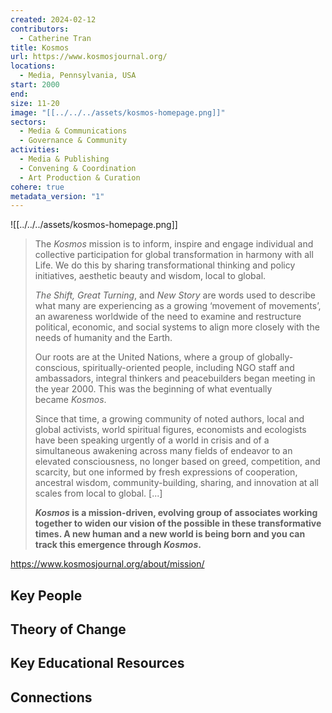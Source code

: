 ```yaml
---
created: 2024-02-12
contributors:
  - Catherine Tran
title: Kosmos
url: https://www.kosmosjournal.org/
locations:
  - Media, Pennsylvania, USA
start: 2000
end: 
size: 11-20
image: "[[../../../assets/kosmos-homepage.png]]"
sectors:
  - Media & Communications
  - Governance & Community
activities:
  - Media & Publishing
  - Convening & Coordination
  - Art Production & Curation
cohere: true
metadata_version: "1"
---
```

![[../../../assets/kosmos-homepage.png]]

>The _Kosmos_ mission is to inform, inspire and engage individual and collective participation for global transformation in harmony with all Life. We do this by sharing transformational thinking and policy initiatives, aesthetic beauty and wisdom, local to global.
>
>_The Shift, Great Turning_, and _New Story_ are words used to describe what many are experiencing as a growing ‘movement of movements’, an awareness worldwide of the need to examine and restructure political, economic, and social systems to align more closely with the needs of humanity and the Earth.
>
>Our roots are at the United Nations, where a group of globally-conscious, spiritually-oriented people, including NGO staff and ambassadors, integral thinkers and peacebuilders began meeting in the year 2000. This was the beginning of what eventually became _Kosmos_.
>
>Since that time, a growing community of noted authors, local and global activists, world spiritual figures, economists and ecologists have been speaking urgently of a world in crisis and of a simultaneous awakening across many fields of endeavor to an elevated consciousness, no longer based on greed, competition, and scarcity, but one informed by fresh expressions of cooperation, ancestral wisdom, community-building, sharing, and innovation at all scales from local to global. [...]
>
>**_Kosmos_ is a mission-driven, evolving group of associates working together to widen our vision of the possible in these transformative times. A new human and a new world is being born and you can track this emergence through _Kosmos_.**

https://www.kosmosjournal.org/about/mission/

## Key People

## Theory of Change

## Key Educational Resources

## Connections







